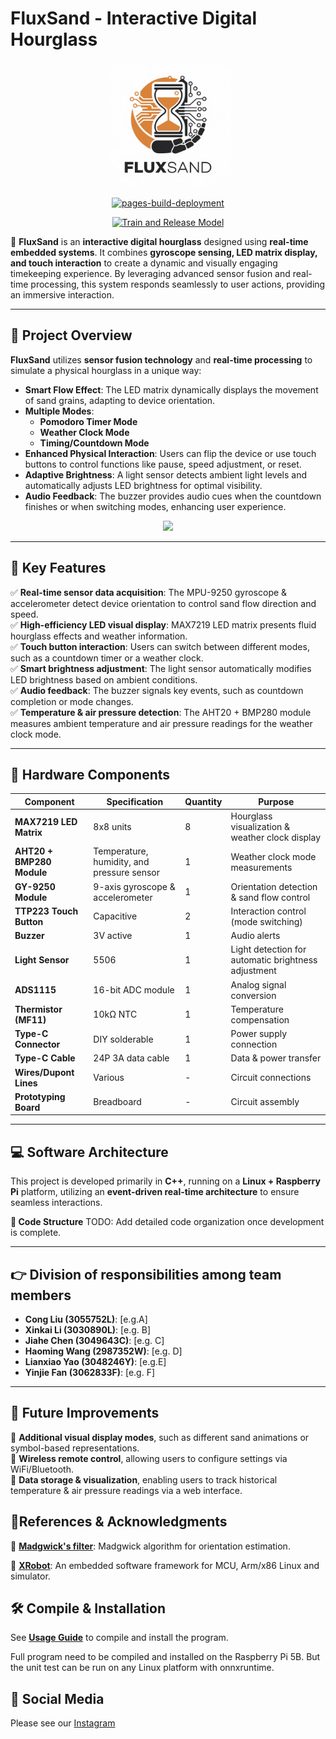 # **FluxSand - Interactive Digital Hourglass**

<div align=center>
<img src="./imgs/FluxSand.jpg" height="200">
<p>

[![pages-build-deployment](https://github.com/FluxSand/FluxSand.github.io/actions/workflows/pages/pages-build-deployment/badge.svg)](https://github.com/FluxSand/FluxSand.github.io/actions/workflows/pages/pages-build-deployment)

[![Train and Release Model](https://github.com/FluxSand/ModelTrainer/actions/workflows/build.yml/badge.svg)](https://github.com/FluxSand/ModelTrainer/actions/workflows/build.yml)

</div>

🚀 **FluxSand** is an **interactive digital hourglass** designed using **real-time embedded systems**. It combines **gyroscope sensing, LED matrix display, and touch interaction** to create a dynamic and visually engaging timekeeping experience. By leveraging advanced sensor fusion and real-time processing, this system responds seamlessly to user actions, providing an immersive interaction.

---

## **📌 Project Overview**

**FluxSand** utilizes **sensor fusion technology** and **real-time processing** to simulate a physical hourglass in a unique way:

- **Smart Flow Effect**: The LED matrix dynamically displays the movement of sand grains, adapting to device orientation.
- **Multiple Modes**:
  - **Pomodoro Timer Mode**
  - **Weather Clock Mode**
  - **Timing/Countdown Mode**
- **Enhanced Physical Interaction**: Users can flip the device or use touch buttons to control functions like pause, speed adjustment, or reset.
- **Adaptive Brightness**: A light sensor detects ambient light levels and automatically adjusts LED brightness for optimal visibility.
- **Audio Feedback**: The buzzer provides audio cues when the countdown finishes or when switching modes, enhancing user experience.

<div align=center>
<img src="./imgs/preview.png">
<p>
</div>

---

## **🎯 Key Features**

✅ **Real-time sensor data acquisition**: The MPU-9250 gyroscope & accelerometer detect device orientation to control sand flow direction and speed.  
✅ **High-efficiency LED visual display**: MAX7219 LED matrix presents fluid hourglass effects and weather information.  
✅ **Touch button interaction**: Users can switch between different modes, such as a countdown timer or a weather clock.  
✅ **Smart brightness adjustment**: The light sensor automatically modifies LED brightness based on ambient conditions.  
✅ **Audio feedback**: The buzzer signals key events, such as countdown completion or mode changes.  
✅ **Temperature & air pressure detection**: The AHT20 + BMP280 module measures ambient temperature and air pressure readings for the weather clock mode.  

---

## **🔧 Hardware Components**

| Component                 | Specification                              | Quantity | Purpose                                             |
| ------------------------- | ------------------------------------------ | -------- | --------------------------------------------------- |
| **MAX7219 LED Matrix**    | 8x8 units                                  | 8        | Hourglass visualization & weather clock display     |
| **AHT20 + BMP280 Module** | Temperature, humidity, and pressure sensor | 1        | Weather clock mode measurements                     |
| **GY-9250 Module**        | 9-axis gyroscope & accelerometer           | 1        | Orientation detection & sand flow control           |
| **TTP223 Touch Button**   | Capacitive                                 | 2        | Interaction control (mode switching)                |
| **Buzzer**                | 3V active                                  | 1        | Audio alerts                                        |
| **Light Sensor**          | 5506                                       | 1        | Light detection for automatic brightness adjustment |
| **ADS1115**               | 16-bit ADC module                          | 1        | Analog signal conversion                            |
| **Thermistor (MF11)**     | 10kΩ NTC                                   | 1        | Temperature compensation                            |
| **Type-C Connector**      | DIY solderable                             | 1        | Power supply connection                             |
| **Type-C Cable**          | 24P 3A data cable                          | 1        | Data & power transfer                               |
| **Wires/Dupont Lines**    | Various                                    | -        | Circuit connections                                 |
| **Prototyping Board**     | Breadboard                                 | -        | Circuit assembly                                    |

---


## **💻 Software Architecture**

This project is developed primarily in **C++**, running on a **Linux + Raspberry Pi** platform, utilizing an **event-driven real-time architecture** to ensure seamless interactions.

**📌 Code Structure**
TODO: Add detailed code organization once development is complete.

---

## 👉 Division of responsibilities among team members

- **Cong Liu (3055752L)**: [e.g.A]
- **Xinkai Li (3030890L)**: [e.g. B]
- **Jiahe Chen (3049643C)**: [e.g. C]
- **Haoming Wang (2987352W)**: [e.g. D]
- **Lianxiao Yao (3048246Y)**: [e.g.E]
- **Yinjie Fan (3062833F)**: [e.g. F]

---

## **📢 Future Improvements**

🔹 **Additional visual display modes**, such as different sand animations or symbol-based representations.  
🔹 **Wireless remote control**, allowing users to configure settings via WiFi/Bluetooth.  
🔹 **Data storage & visualization**, enabling users to track historical temperature & air pressure readings via a web interface.  

## **📝References & Acknowledgments**

🔹 [**Madgwick's filter**](https://github.com/xioTechnologies/Open-Source-AHRS-With-x-IMU): Madgwick algorithm for orientation estimation.

🔹 [**XRobot**](https://github.com/xrobot-org/XRobot): An embedded software framework for MCU, Arm/x86 Linux and simulator.

## **🛠️ Compile & Installation**

See [**Usage Guide**](https://fluxsand.github.io/3.run/README.html) to compile and install the program.

Full program need to be compiled and installed on the Raspberry Pi 5B. But the unit test can be run on any Linux platform with onnxruntime.

## 📸 Social Media

Please see our [Instagram](https://www.instagram.com/fluxsand/reels/)
